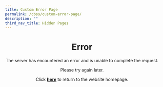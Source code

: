 ```yaml
---
title: Custom Error Page
permalink: /cbss/custom-error-page/
description: ""
third_nav_title: Hidden Pages
---
```


<h1 style="text-align: center;">Error</h1>
<p style="text-align: center;">The server has encountered an error and is unable to complete the request.</p>
<p style="text-align: center;">Please try again later.</p>
<p style="text-align: center;">Click&nbsp;<a href="/" target=""><strong>here</strong></a>&nbsp;to return to the website homepage.</p>